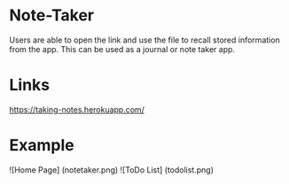 # Note-Taker

Users are able to open the link and use the file to recall stored information from the app. This can be used as a journal or note taker app.

# Links
https://taking-notes.herokuapp.com/

# Example

![Home Page] (notetaker.png)
![ToDo List] (todolist.png)
